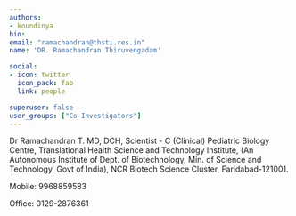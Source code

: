 ```yaml
---
authors:
- koundinya
bio: 
email: "ramachandran@thsti.res.in"
name: 'DR. Ramachandran Thiruvengadam'

social:
- icon: twitter
  icon_pack: fab
  link: people

superuser: false
user_groups: ["Co-Investigators"]
---
```

Dr Ramachandran T. MD, DCH,
Scientist - C (Clinical)
Pediatric Biology Centre,
Translational Health Science and Technology Institute,
(An Autonomous Institute of Dept. of Biotechnology, Min. of Science and Technology, Govt of India),
NCR Biotech Science Cluster,
Faridabad-121001.

Mobile: 9968859583

Office: 0129-2876361
